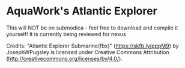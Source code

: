 # AquaWork's Atlantic Explorer

This will NOT be on submodica - feel free to download and compile it yourself!
It is currently being reviewed for nexus

Credits:
"Atlantic Explorer Submarine(fbx)" (https://skfb.ly/pppM9) by JosephWPugsley is licensed under Creative Commons Attribution (http://creativecommons.org/licenses/by/4.0/).
